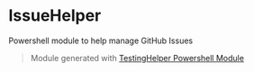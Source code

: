 # IssueHelper

Powershell module to help manage GitHub Issues

> Module generated with [TestingHelper Powershell Module](https://www.powershellgallery.com/packages/TestingHelper/)
